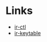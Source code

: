 
# Links

- [ir-ctl](https://github.com/cz172638/v4l-utils/blob/master/utils/ir-ctl/ir-ctl.c)
- [ir-keytable](https://github.com/cz172638/v4l-utils/blob/master/utils/keytable/keytable.c)
